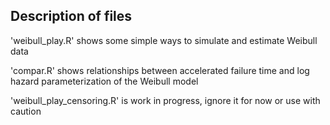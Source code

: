 ## Description of files

'weibull_play.R' shows some simple ways to simulate and estimate Weibull data

'compar.R' shows relationships between accelerated failure time and log hazard parameterization of the Weibull model

'weibull_play_censoring.R' is work in progress, ignore it for now or use with caution
